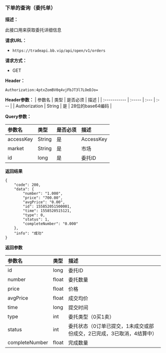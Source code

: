 ### 下单的查询（委托单）

**描述：**

此接口用来获取委托详细信息

**请求URL：** 
- ` https://tradeapi.bb.vip/api/open/v1/orders `

**请求方式：**
- GET

**Header：**

```
Authorization:4ptxZomBV0q4vjFbJT3l7LOeDJo=
```

**Header参数：**
| 参数名          | 类型     | 是否必须 | 描述   |
| :----------- | :----- | :--- | :--- |
| Authorization | String | 是    | 28位的base64编码 |


**Query参数：**

| 参数名          | 类型     | 是否必须 | 描述   |
| :----------- | :----- | :--- | :--- |
| accessKey | String | 是    | AccessKey |
| market | String | 是    | 市场 |
| id | long | 是    | 委托ID |

**返回结果**

```
{
	"code": 200,
	"data": {
		"number": "1.000",
		"price": "700.00",
		"avgPrice": "0.00",
		"id": 155852051500001,
		"time": 1558520515121,
		"type": 0,
		"status": 1,
		"completeNumber": "0.000"
	},
	"info": "成功"
}
```

**返回参数**

| 参数名          | 类型   | 描述   |
| :----------- |  :--- | :--- |
| id | long     | 委托ID |
| number | float     | 委托数量 |
| price | float     | 价格 |
| avgPrice | float     | 成交均价 |
| time | long     | 提交时间 |
| type | int     | 委托类型（0买1卖） |
| status | int     | 委托状态（0订单已提交，1未成交或部份成交，2已完成，3已取消，4结算中） |
| completeNumber | float     | 完成数量 |
